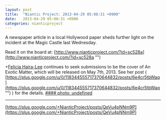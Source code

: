 ```yaml
---
layout: post
title:  "Niantic Project: 2013-04-29 05:08:31 +0900"
date:   2013-04-29 05:08:31 +0900
categories: nianticproject
---
```

A newspaper article in a local Hollywood paper sheds further light on the incident at the Magic Castle last Wednesday.

Read it on the board at: [http://www.nianticproject.com/?id=sc528a](http://www.nianticproject.com/?id=sc528a "")

+[Felicia Hajra-Lee](https://plus.google.com/118344555717370644832 "") continues to seek submissions to be the cover of An Exotic Matter, which will be released on May 7th, 2013. See her post ( [https://plus.google.com/u/0/118344555717370644832/posts/6e4cr5tbWaq](https://plus.google.com/u/0/118344555717370644832/posts/6e4cr5tbWaq "") ) for the details.
[#### photo: undefined](https://lh5.googleusercontent.com/-88UScVkcUfk/UX2BfJPjv7I/AAAAAAAAFrc/06BpRKfpuMk/w288-h288/castlenews.png "")
- - -
[https://plus.google.com/+NianticProject/posts/QeVu4pNNm9P](https://plus.google.com/+NianticProject/posts/QeVu4pNNm9P)
